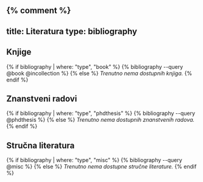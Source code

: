 {% comment %}
---
title: Literatura
type: bibliography
---
## Knjige

{% if bibliography | where: "type", "book" %}
{% bibliography --query @book @incollection %}
{% else %}
*Trenutno nema dostupnih knjiga.*
{% endif %}

## Znanstveni radovi

{% if bibliography | where: "type", "phdthesis" %}
{% bibliography --query @phdthesis %}
{% else %}
*Trenutno nema dostupnih znanstvenih radova.*
{% endif %}

## Stručna literatura

{% if bibliography | where: "type", "misc" %}
{% bibliography --query @misc %}
{% else %}
*Trenutno nema dostupne stručne literature.*
{% endif %}
